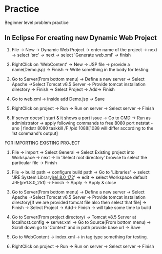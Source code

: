 # Practice
Beginner level problem practice

## In Eclipse For creating new  Dynamic Web Project

1. File -> New -> Dynamic Web Project -> enter name of the project -> next -> select 'src' -> next -> select 'Generate web.xml' -> finish

2. RightClick on 'WebContent' -> New -> JSP file -> provide a name(Demo.jsp) -> Finish -> Write something in the body for testing

3. Go to Server(From bottom menu) -> Define a new server -> Select Apache ->Select Tomcat v8.5 Server -> Provide tomcat installation directory -> Finish -> Select Project -> Add-> Finish

4. Go to web.xml -> inside <welcome-file-list> add <welcome-file>Demo.jsp</welcome-file> -> Save

5. RightClick on project -> Run -> Run on server -> Select server -> Finish

6. If server doesn't start & it shows a port issue -> Go to CMD -> Run as administrator -> apply following commands to free 8080 port
netstat -ano | findstr 8080
taskkill /F /pid 1088[1088 will differ according to the 1st command's output]



FOR IMPORTING EXISTING PROJECT

1. File -> import -> Select General -> Select Existing project into Workspace -> next -> In 'Select root directory' browse to select the particular file -> Finish

2. File -> build path -> configure build path -> Go to 'Libraries' -> select 'JRE System Library[jre1.8.0_172](unbound)' -> edit ->  select Workspace default JRE(jre1.8.0_251) -> Finish -> Apply -> Apply & close

3. Go to Server(From bottom menu) -> Define a new server -> Select Apache ->Select Tomcat v8.5 Server -> Provide tomcat installation directory[If we are provided tomcat file also then select that file] -> Finish -> Select Project -> Add-> Finish -> will take some time to build

4. Go to Server(From project directory) -> Tomcat v8.5 Server at localhost.config -> server.xml -> Go to Source(From bottom menu) -> Scroll down go to 'Context' and in path provide base url -> Save

5. Go to WebContent -> index.xml -> in <body> tag type something  for testing.

6. RightClick on project -> Run -> Run on server -> Select server -> Finish
